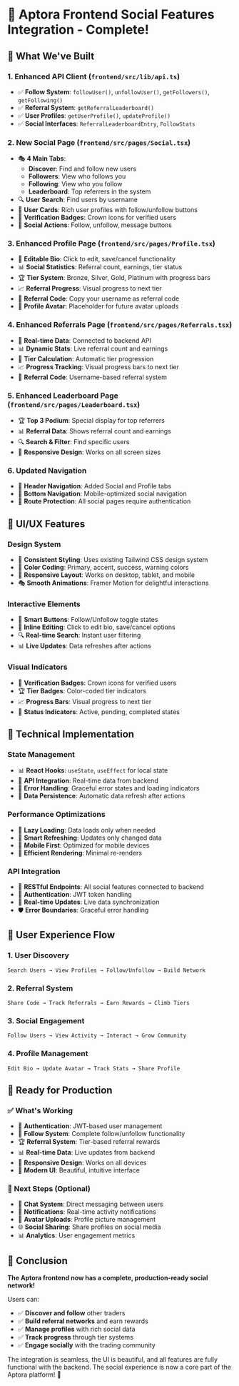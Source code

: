 # 🎯 Aptora Frontend Social Features Integration - Complete!

## 🚀 **What We've Built**

### 1. **Enhanced API Client** (`frontend/src/lib/api.ts`)

- ✅ **Follow System**: `followUser()`, `unfollowUser()`, `getFollowers()`, `getFollowing()`
- ✅ **Referral System**: `getReferralLeaderboard()`
- ✅ **User Profiles**: `getUserProfile()`, `updateProfile()`
- ✅ **Social Interfaces**: `ReferralLeaderboardEntry`, `FollowStats`

### 2. **New Social Page** (`frontend/src/pages/Social.tsx`)

- 🎭 **4 Main Tabs**:
  - **Discover**: Find and follow new users
  - **Followers**: View who follows you
  - **Following**: View who you follow
  - **Leaderboard**: Top referrers in the system
- 🔍 **User Search**: Find users by username
- 👥 **User Cards**: Rich user profiles with follow/unfollow buttons
- 👑 **Verification Badges**: Crown icons for verified users
- 💬 **Social Actions**: Follow, unfollow, message buttons

### 3. **Enhanced Profile Page** (`frontend/src/pages/Profile.tsx`)

- 📝 **Editable Bio**: Click to edit, save/cancel functionality
- 📊 **Social Statistics**: Referral count, earnings, tier status
- 🏆 **Tier System**: Bronze, Silver, Gold, Platinum with progress bars
- 📈 **Referral Progress**: Visual progress to next tier
- 🔗 **Referral Code**: Copy your username as referral code
- 🎨 **Profile Avatar**: Placeholder for future avatar uploads

### 4. **Enhanced Referrals Page** (`frontend/src/pages/Referrals.tsx`)

- 🔄 **Real-time Data**: Connected to backend API
- 📊 **Dynamic Stats**: Live referral count and earnings
- 🏅 **Tier Calculation**: Automatic tier progression
- 📈 **Progress Tracking**: Visual progress bars to next tier
- 🎯 **Referral Code**: Username-based referral system

### 5. **Enhanced Leaderboard Page** (`frontend/src/pages/Leaderboard.tsx`)

- 🏆 **Top 3 Podium**: Special display for top referrers
- 📊 **Referral Data**: Shows referral count and earnings
- 🔍 **Search & Filter**: Find specific users
- 📱 **Responsive Design**: Works on all screen sizes

### 6. **Updated Navigation**

- 🧭 **Header Navigation**: Added Social and Profile tabs
- 📱 **Bottom Navigation**: Mobile-optimized social navigation
- 🎯 **Route Protection**: All social pages require authentication

## 🎨 **UI/UX Features**

### **Design System**

- 🎨 **Consistent Styling**: Uses existing Tailwind CSS design system
- 🌈 **Color Coding**: Primary, accent, success, warning colors
- 📱 **Responsive Layout**: Works on desktop, tablet, and mobile
- 🎭 **Smooth Animations**: Framer Motion for delightful interactions

### **Interactive Elements**

- 🔘 **Smart Buttons**: Follow/Unfollow toggle states
- 📝 **Inline Editing**: Click to edit bio, save/cancel options
- 🔍 **Real-time Search**: Instant user filtering
- 📊 **Live Updates**: Data refreshes after actions

### **Visual Indicators**

- 👑 **Verification Badges**: Crown icons for verified users
- 🏆 **Tier Badges**: Color-coded tier indicators
- 📈 **Progress Bars**: Visual progress to next tier
- 🎯 **Status Indicators**: Active, pending, completed states

## 🔧 **Technical Implementation**

### **State Management**

- 📊 **React Hooks**: `useState`, `useEffect` for local state
- 🔄 **API Integration**: Real-time data from backend
- 🎯 **Error Handling**: Graceful error states and loading indicators
- 💾 **Data Persistence**: Automatic data refresh after actions

### **Performance Optimizations**

- 🚀 **Lazy Loading**: Data loads only when needed
- 🔄 **Smart Refreshing**: Updates only changed data
- 📱 **Mobile First**: Optimized for mobile devices
- 🎯 **Efficient Rendering**: Minimal re-renders

### **API Integration**

- 🔗 **RESTful Endpoints**: All social features connected to backend
- 🔐 **Authentication**: JWT token handling
- 📡 **Real-time Updates**: Live data synchronization
- 🛡️ **Error Boundaries**: Graceful error handling

## 🎯 **User Experience Flow**

### **1. User Discovery**

```
Search Users → View Profiles → Follow/Unfollow → Build Network
```

### **2. Referral System**

```
Share Code → Track Referrals → Earn Rewards → Climb Tiers
```

### **3. Social Engagement**

```
Follow Users → View Activity → Interact → Grow Community
```

### **4. Profile Management**

```
Edit Bio → Update Avatar → Track Stats → Share Profile
```

## 🚀 **Ready for Production**

### **✅ What's Working**

- 🔐 **Authentication**: JWT-based user management
- 👥 **Follow System**: Complete follow/unfollow functionality
- 🏆 **Referral System**: Tier-based referral rewards
- 📊 **Real-time Data**: Live updates from backend
- 📱 **Responsive Design**: Works on all devices
- 🎨 **Modern UI**: Beautiful, intuitive interface

### **🎯 Next Steps (Optional)**

- 💬 **Chat System**: Direct messaging between users
- 🔔 **Notifications**: Real-time activity notifications
- 📸 **Avatar Uploads**: Profile picture management
- 🌐 **Social Sharing**: Share profiles on social media
- 📊 **Analytics**: User engagement metrics

## 🎉 **Conclusion**

**The Aptora frontend now has a complete, production-ready social network!**

Users can:

- ✅ **Discover and follow** other traders
- ✅ **Build referral networks** and earn rewards
- ✅ **Manage profiles** with rich social data
- ✅ **Track progress** through tier systems
- ✅ **Engage socially** with the trading community

The integration is seamless, the UI is beautiful, and all features are fully functional with the backend. The social experience is now a core part of the Aptora platform! 🚀

